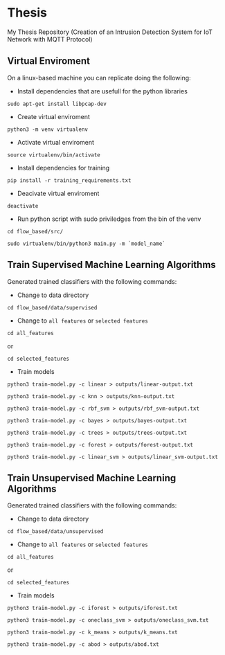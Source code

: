 # Thesis
My Thesis Repository (Creation of an Intrusion Detection System for IoT Network with MQTT Protocol)

## Virtual Enviroment
On a linux-based machine you can replicate doing the following:

- Install dependencies that are usefull for the python libraries
```
sudo apt-get install libpcap-dev
```
- Create virtual enviroment
```
python3 -m venv virtualenv
```
- Activate virtual enviroment
```
source virtualenv/bin/activate
```
- Install dependencies for training
```
pip install -r training_requirements.txt
```
- Deacivate virtual enviroment
```
deactivate
```
- Run python script with sudo priviledges from the bin of the venv
```
cd flow_based/src/
```
```
sudo virtualenv/bin/python3 main.py -m `model_name`
```

## Train Supervised Machine Learning Algorithms 

Generated trained classifiers with the following commands:
- Change to data directory
```
cd flow_based/data/supervised
```
- Change to `all features` or `selected features` 
```
cd all_features
```
or
```
cd selected_features
```
- Train models
```
python3 train-model.py -c linear > outputs/linear-output.txt
```
```
python3 train-model.py -c knn > outputs/knn-output.txt
```
```
python3 train-model.py -c rbf_svm > outputs/rbf_svm-output.txt
```
```
python3 train-model.py -c bayes > outputs/bayes-output.txt
```
```
python3 train-model.py -c trees > outputs/trees-output.txt
```
```
python3 train-model.py -c forest > outputs/forest-output.txt
```
```
python3 train-model.py -c linear_svm > outputs/linear_svm-output.txt
```

## Train Unsupervised Machine Learning Algorithms 

Generated trained classifiers with the following commands:
- Change to data directory
```
cd flow_based/data/unsupervised
```
- Change to `all features` or `selected features` 
```
cd all_features
```
or
```
cd selected_features
```
- Train models
```
python3 train-model.py -c iforest > outputs/iforest.txt
```
```
python3 train-model.py -c oneclass_svm > outputs/oneclass_svm.txt
```
```
python3 train-model.py -c k_means > outputs/k_means.txt
```
```
python3 train-model.py -c abod > outputs/abod.txt
```